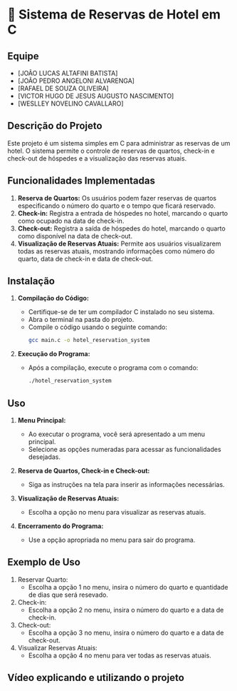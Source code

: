 # 🏨 Sistema de Reservas de Hotel em C

## Equipe
- [JOÃO LUCAS ALTAFINI BATISTA]
- [JOÃO PEDRO ANGELONI ALVARENGA]
- [RAFAEL DE SOUZA OLIVEIRA]
- [VICTOR HUGO DE JESUS AUGUSTO NASCIMENTO]
- [WESLLEY NOVELINO CAVALLARO]

## Descrição do Projeto
Este projeto é um sistema simples em C para administrar as reservas de um hotel. O sistema permite o controle de reservas de quartos, check-in e check-out de hóspedes e a visualização das reservas atuais.

## Funcionalidades Implementadas
1. **Reserva de Quartos:** Os usuários podem fazer reservas de quartos especificando o número do quarto e o tempo que ficará reservado.
2. **Check-in:** Registra a entrada de hóspedes no hotel, marcando o quarto como ocupado na data de check-in.
3. **Check-out:** Registra a saída de hóspedes do hotel, marcando o quarto como disponível na data de check-out.
4. **Visualização de Reservas Atuais:** Permite aos usuários visualizarem todas as reservas atuais, mostrando informações como número do quarto, data de check-in e data de check-out.

## Instalação
1. **Compilação do Código:**
   - Certifique-se de ter um compilador C instalado no seu sistema.
   - Abra o terminal na pasta do projeto.
   - Compile o código usando o seguinte comando:
     ```bash
     gcc main.c -o hotel_reservation_system
     ```

2. **Execução do Programa:**
   - Após a compilação, execute o programa com o comando:
     ```bash
     ./hotel_reservation_system
     ```

## Uso
1. **Menu Principal:**
   - Ao executar o programa, você será apresentado a um menu principal.
   - Selecione as opções numeradas para acessar as funcionalidades desejadas.

2. **Reserva de Quartos, Check-in e Check-out:**
   - Siga as instruções na tela para inserir as informações necessárias.

3. **Visualização de Reservas Atuais:**
   - Escolha a opção no menu para visualizar as reservas atuais.

4. **Encerramento do Programa:**
   - Use a opção apropriada no menu para sair do programa.

## Exemplo de Uso
1. Reservar Quarto: 
   - Escolha a opção 1 no menu, insira o número do quarto e quantidade de dias que será resevado.
2. Check-in:
   - Escolha a opção 2 no menu, insira o número do quarto e a data de check-in.
3. Check-out:
   - Escolha a opção 3 no menu, insira o número do quarto e a data de check-out.
4. Visualizar Reservas Atuais:
   - Escolha a opção 4 no menu para ver todas as reservas atuais.

## Vídeo explicando e utilizando o projeto
